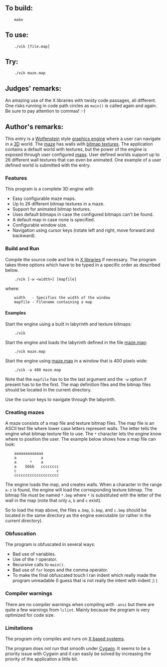 ## To build:

```<!---sh-->
    make
```


## To use:

```<!---sh-->
    ./vik [file.map]
```


## Try:

```<!---sh-->
    ./vik maze.map
```


## Judges' remarks:

An amazing use of the X libraries with twisty code passages, all different.  One
risks running in code path circles as `main()` is called again and again. Be
sure to pay attention to commas! :-)


## Author's remarks:

This entry is a [Wolfenstein](https://en.wikipedia.org/wiki/Wolfenstein) style
[graphics engine](https://en.wikipedia.org/wiki/Rendering_(computer_graphics))
where a user can navigate in a
[3D](https://en.wikipedia.org/wiki/3D_computer_graphics) world. The
[maze](https://en.wikipedia.org/wiki/Maze) has walls with [bitmap
textures](https://en.wikipedia.org/wiki/Bitmap_textures). The application
contains a default world with textures, but the power of the engine is exposed
through user configured [maps](https://en.wikipedia.org/wiki/Map). User defined
worlds support up to 26 different wall textures that can even be animated. One
example of a user defined world is submitted with the entry.


### Features

This program is a complete 3D engine with

* Easy configurable maze maps.
* Up to 26 different bitmap textures in a maze.
* Support for animated bitmap textures.
* Uses default bitmaps in case the configured bitmaps can't be found.
* A default map in case none is specified.
* Configurable window size.
* Navigation using cursor keys (rotate left and right, move forward and
backward).


### Build and Run

Compile the source code and link in [X
libraries](https://en.wikipedia.org/wiki/Xlib) if necessary. The program takes
three options which have to be typed in a specific order as described below.

```<!---sh-->
    ./vik [-w <width>] [mapfile]
```

where:

```
    width   - Specifies the width of the window
    mapfile - Filename containing a map
```

#### Examples

Start the engine using a built in labyrinth and texture bitmaps:

```<!---sh-->
    ./vik
```

Start the engine and loads the labyrinth defined in the file
[maze.map](maze.map):

```<!---sh-->
    ./vik maze.map
```

Start the engine using [maze.map](maze.map) in a window that is 400 pixels wide:

```<!---sh-->
    ./vik -w 400 maze.map
```

Note that the `mapfile` has to be the last argument and the `-w` option if present
has to be the first. The map definition files and the bitmap files should be
located in the current directory.

Use the cursor keys to navigate through the labyrinth.


### Creating mazes

A maze consists of a map file and texture bitmap files. The map file is an
ASCII text file where lower case letters represent walls. The letter tells the
engine what bitmap texture file to use. The `*` character lets the engine know
where to position the user. The example below shows how a map file can look:

```
    aaaaaaaaaaaaa
    a           a
    a      *    a
    a    bbbb   cccccccc
    c                  c
    cccccccccccccccccccc
```

The engine loads the map, and creates walls. When a character in the range `a-z`
is found, the engine will load the corresponding texture bitmap. The bitmap file
must be named `*.bmp` where `*` is substituted with the letter of the wall in
the map (note that only `a`, `b` and `c` exist).

So to load the map above, the files `a.bmp`, `b.bmp`, and `c.bmp` should be
located in the same directory as the engine executable (or rather in the
current directory).


### Obfuscation

The program is obfuscated in several ways:

* Bad use of variables.
* Use of the `?` operator.
* Recursive calls to `main()`.
* Bad use of `for` loops and the comma operator.
* To make the final obfuscated touch I ran indent which really made the program
unreadable (I guess that is not really the intent with indent ;) )


### Compiler warnings

There are no compiler warnings when compiling with `-ansi` but there are quite
a few warnings from `lclint`. Mainly because the program is very optimized for
code size.


### Limitations

The program only compiles and runs on [X based
systems](https://en.wikipedia.org/wiki/X_Window_System).

The program does not run that smooth under
[Cygwin](https://en.wikipedia.org/wiki/Cygwin). It seems to be a priority issue
with Cygwin and it can easily be solved by increasing the priority of the
application a little bit.


<!--

    Copyright © 1984-2024 by Landon Curt Noll. All Rights Reserved.

    You are free to share and adapt this file under the terms of this license:

	Creative Commons Attribution-ShareAlike 4.0 International (CC BY-SA 4.0)

    For more information, see:

	https://creativecommons.org/licenses/by-sa/4.0/

-->
